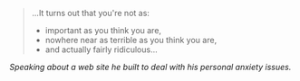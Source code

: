 <!--
.. title: Paul Ford on Hubris vs. Humility
.. slug: paul_ford
.. date: 2015-01-23 04:26:00 UTC
.. tags: hubris, humility
.. category:
.. link: 
.. description: Cannot remember original source.  I originally posted this to Google+ back in 2015.
.. type: text
-->
> ...It turns out that you're not as:  
> - important as you think you are,  
> - nowhere near as terrible as you think you are,  
> - and actually fairly ridiculous...  

*Speaking about a web site he built to deal with his personal anxiety issues.*

